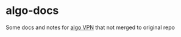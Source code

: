 # algo-docs

Some docs and notes for [algo VPN](https://github.com/trailofbits/algo) that not merged to original repo

# 
